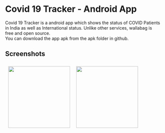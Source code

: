 # Covid 19 Tracker - Android App 

Covid 19 Tracker is a android app which shows the status of COVID Patients in India as well as International status. Unlike other services, wallabag is free and open source.  
You can download the app apk from the apk folder in github.

## Screenshots

[<img src="/readme/Wallabag%20Reading%20List.png" align="left"
width="200"
    hspace="10" vspace="10">](/readme/Wallabag%20Reading%20List.png)
[<img src="/readme/Wallabag%20Article%20View.png" align="center"
width="200"
    hspace="10" vspace="10">](/readme/Wallabag%20Article%20View.png)
